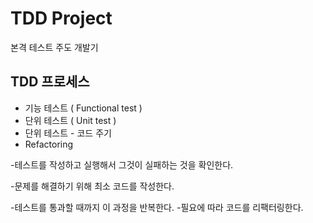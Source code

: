 # TDD Project
본격 테스트 주도 개발기 



## TDD 프로세스

- 기능 테스트 ( Functional test )
- 단위 테스트 ( Unit test )
- 단위 테스트 - 코드 주기 
- Refactoring

-테스트를 작성하고 실행해서 그것이 실패하는 것을 확인한다.

-문제를 해결하기 위해 최소 코드를 작성한다.

-테스트를 통과할 때까지 이 과정을 반복한다.
-필요에 따라 코드를 리팩터링한다.




